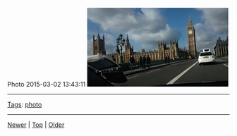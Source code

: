 <!--
title: Photo 2015-03-02 13
date: 2020-06-28T14:55:35.476Z
tags: photo
-->








Photo 2015-03-02 13:43:11
![](112510942907-0.jpg)

<!--BOTTOM-POST-NAVIGATION-->
---

[Tags](tags.md): [photo](tag-photo.md)

---

[Newer](112405877147.md) | [Top](index.md) | [Older](112731739222.md)